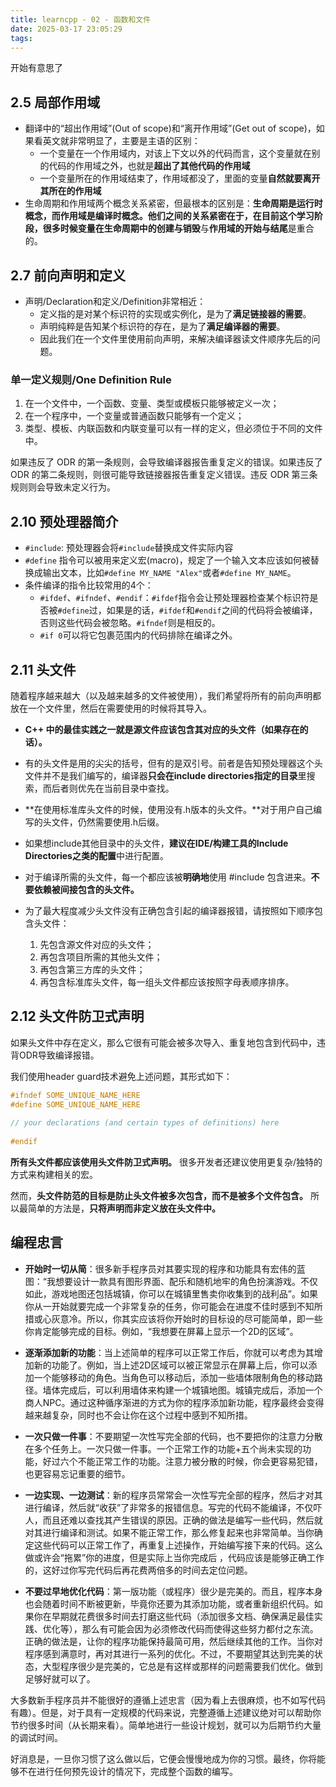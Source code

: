 ```yaml
---
title: learncpp - 02 - 函数和文件
date: 2025-03-17 23:05:29
tags:
---
```


开始有意思了

## 2.5 局部作用域

- 翻译中的“超出作用域”(Out of scope)和“离开作用域”(Get out of scope)，如果看英文就非常明显了，主要是主语的区别：
  - 一个变量在一个作用域内，对该上下文以外的代码而言，这个变量就在别的代码的作用域之外，也就是**超出了其他代码的作用域**
  - 一个变量所在的作用域结束了，作用域都没了，里面的变量**自然就要离开其所在的作用域**
- 生命周期和作用域两个概念关系紧密，但最根本的区别是：**生命周期是运行时概念，而作用域是编译时概念。**他们之间的关系紧密在于，在目前这个学习阶段，很多时候变量**在生命周期中的创建与销毁**与**作用域的开始与结尾**是重合的。

## 2.7 前向声明和定义

- 声明/Declaration和定义/Definition非常相近：
  - 定义指的是对某个标识符的实现或实例化，是为了**满足链接器的需要**。
  - 声明纯粹是告知某个标识符的存在，是为了**满足编译器的需要**。
  - 因此我们在一个文件里使用前向声明，来解决编译器读文件顺序先后的问题。

### 单一定义规则/One Definition Rule

1. 在一个文件中，一个函数、变量、类型或模板只能够被定义一次；
2. 在一个程序中，一个变量或普通函数只能够有一个定义；
3. 类型、模板、内联函数和内联变量可以有一样的定义，但必须位于不同的文件中。

如果违反了 ODR 的第一条规则，会导致编译器报告重复定义的错误。如果违反了 ODR 的第二条规则，则很可能导致链接器报告重复定义错误。违反 ODR 第三条规则则会导致未定义行为。

## 2.10 预处理器简介

- `#include`: 预处理器会将`#include`替换成文件实际内容
- `#define` 指令可以被用来定义宏(macro)，规定了一个输入文本应该如何被替换成输出文本，比如`#define MY_NAME "Alex"`或者`#define MY_NAME`。
- 条件编译的指令比较常用的4个：
  - `#ifdef`、`#ifndef`、`#endif`：`#ifdef`指令会让预处理器检查某个标识符是否被`#define`过，如果是的话，`#ifdef`和`#endif`之间的代码将会被编译，否则这些代码会被忽略。`#ifndef`则是相反的。
  - `#if 0`可以将它包裹范围内的代码排除在编译之外。

## 2.11 头文件

随着程序越来越大（以及越来越多的文件被使用），我们希望将所有的前向声明都放在一个文件里，然后在需要使用的时候将其导入。

- **C++ 中的最佳实践之一就是源文件应该包含其对应的头文件（如果存在的话）。**
- 有的头文件是用的尖尖的括号，但有的是双引号。前者是告知预处理器这个头文件并不是我们编写的，编译器**只会在include directories指定的目录**里搜索，而后者则优先在当前目录中查找。
- **在使用标准库头文件的时候，使用没有.h版本的头文件。**对于用户自己编写的头文件，仍然需要使用.h后缀。
- 如果想include其他目录中的头文件，**建议在IDE/构建工具的Include Directories之类的配置**中进行配置。
- 对于编译所需的头文件，每一个都应该被**明确地**使用 #include 包含进来。**不要依赖被间接包含的头文件。**
- 为了最大程度减少头文件没有正确包含引起的编译器报错，请按照如下顺序包含头文件：

  1. 先包含源文件对应的头文件；
  2. 再包含项目所需的其他头文件；
  3. 再包含第三方库的头文件；
  4. 再包含标准库头文件，每一组头文件都应该按照字母表顺序排序。

## 2.12 头文件防卫式声明

如果头文件中存在定义，那么它很有可能会被多次导入、重复地包含到代码中，违背ODR导致编译报错。

我们使用header guard技术避免上述问题，其形式如下：

```cpp
#ifndef SOME_UNIQUE_NAME_HERE
#define SOME_UNIQUE_NAME_HERE
 
// your declarations (and certain types of definitions) here
 
#endif
```

**所有头文件都应该使用头文件防卫式声明。** 很多开发者还建议使用更复杂/独特的方式来构建相关的宏。

然而，**头文件防范的目标是防止头文件被多次包含，而不是被多个文件包含。** 所以最简单的方法是，**只将声明而非定义放在头文件中。**

## 编程忠言

- **开始时一切从简**：很多新手程序员对其要实现的程序和功能具有宏伟的蓝图：“我想要设计一款具有图形界面、配乐和随机地牢的角色扮演游戏。不仅如此，游戏地图还包括城镇，你可以在城镇里售卖你收集到的战利品”。如果你从一开始就要完成一个非常复杂的任务，你可能会在进度不佳时感到不知所措或心灰意冷。所以，你其实应该将你开始时的目标设的尽可能简单，即一些你肯定能够完成的目标。例如，“我想要在屏幕上显示一个2D的区域”。

- **逐渐添加新的功能**：当上述简单的程序可以正常工作后，你就可以考虑为其增加新的功能了。例如，当上述2D区域可以被正常显示在屏幕上后，你可以添加一个能够移动的角色。当角色可以移动后，添加一些墙体限制角色的移动路径。墙体完成后，可以利用墙体来构建一个城镇地图。城镇完成后，添加一个商人NPC。通过这种循序渐进的方式为你的程序添加新功能，程序最终会变得越来越复杂，同时也不会让你在这个过程中感到不知所措。

- **一次只做一件事**：不要期望一次性写完全部的代码，也不要把你的注意力分散在多个任务上。一次只做一件事。一个正常工作的功能+五个尚未实现的功能，好过六个不能正常工作的功能。注意力被分散的时候，你会更容易犯错，也更容易忘记重要的细节。

- **一边实现、一边测试**：新的程序员常常会一次性写完全部的程序，然后才对其进行编译，然后就“收获”了非常多的报错信息。写完的代码不能编译，不仅吓人，而且还难以查找其产生错误的原因。正确的做法是编写一些代码，然后就对其进行编译和测试。如果不能正常工作，那么修复起来也非常简单。当你确定这些代码可以正常工作了，再重复上述操作，开始编写接下来的代码。这么做或许会“拖累”你的进度，但是实际上当你完成后 ，代码应该是能够正确工作的，这好过你写完代码后再花费两倍多的时间去定位问题。

- **不要过早地优化代码**：第一版功能（或程序）很少是完美的。而且，程序本身也会随着时间不断被更新，毕竟你还要为其添加功能，或者重新组织代码。如果你在早期就花费很多时间去打磨这些代码（添加很多文档、确保满足最佳实践、优化等），那么有可能会因为必须修改代码而使得这些努力都付之东流。正确的做法是，让你的程序功能保持最简可用，然后继续其他的工作。当你对程序感到满意时，再对其进行一系列的优化。不过，不要期望其达到完美的状态，大型程序很少是完美的，它总是有这样或那样的问题需要我们优化。做到足够好就可以了。

大多数新手程序员并不能很好的遵循上述忠言（因为看上去很麻烦，也不如写代码有趣）。但是，对于具有一定规模的代码来说，完整遵循上述建议绝对可以帮助你节约很多时间（从长期来看）。简单地进行一些设计规划，就可以为后期节约大量的调试时间。

好消息是，一旦你习惯了这么做以后，它便会慢慢地成为你的习惯。最终，你将能够不在进行任何预先设计的情况下，完成整个函数的编写。
